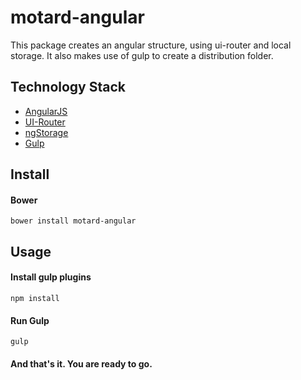 # motard-angular

This package creates an angular structure, using ui-router and local storage.
It also makes use of gulp to create a distribution folder.

## Technology Stack

- [AngularJS](https://angularjs.org)
- [UI-Router](https://ui-router.github.io)
- [ngStorage](https://github.com/gsklee/ngStorage)
- [Gulp](http://gulpjs.com)

## Install

#### Bower
`bower install motard-angular`

## Usage

#### Install gulp plugins
`npm install`

#### Run Gulp
`gulp`

#### **And that's it. You are ready to go.**


